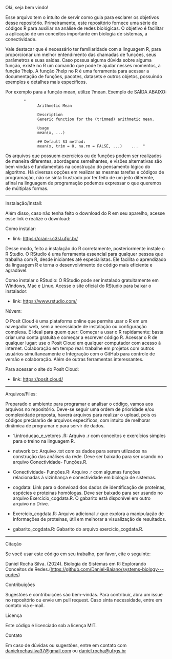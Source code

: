 
Olá, seja bem vindo!

Esse arquivo tem o intuito de servir como guia para esclarer os objetivos desse repositório. Primeiramente,
este repositório fornece uma série de códigos R para auxiliar na análise de redes biológicas.  O objetivo é facilitar a aplicação de 
um conceitos importante em biologia de sistemas, a conectividade.

Vale destacar que é necessário ter familiaridade com a linguagem R, para proporcionar um melhor entendimento das chamadas de funções,
seus parâmetros e suas saídas. Caso possua alguma dúvida sobre alguma função, existe no R um comando que pode te ajudar nesses momentos,
a função ?help. A função ?help no R é uma ferramenta para acessar a documentação de funções, pacotes, datasets e outros objetos, possuindo exemplos
e detalhes mais específicos.

Por exemplo para a função mean, utilize ?mean. Exemplo de SAÍDA ABAIXO:

            " 
                  Arithmetic Mean
                  
                  Description
                  Generic function for the (trimmed) arithmetic mean.
                  
                  Usage
                  mean(x, ...)
                  
                  ## Default S3 method:
                  mean(x, trim = 0, na.rm = FALSE, ...)    ...  "
                  

Os arquivos que possuem exercícios ou de funções podem ser realizados de maneira diferentes, abordagens semelhantes, e visões alternativas são bem vindas
e fundamentais na construção do pensamento lógico do algoritmo. Há diversas opções em realizar as mesmas tarefas e códigos de programação, não se sinta frustrado por
ter feito de um jeito diferente, afinal na linguagem de programação podemos expressar o que queremos de múltiplas formas.

---

Instalação/Install:

Além disso, caso não tenha feito o download do R em seu aparelho, acesse esse link e realize o download:

Como instalar:
- link: https://cran-r.c3sl.ufpr.br/

Desse modo, feito a instalação do R corretamente, posteriormente instale o R Studio. O RStudio é uma ferramenta essencial para qualquer pessoa que trabalha com R, 
desde iniciantes até especialistas.  Ele facilita o aprendizado da linguagem R e torna o desenvolvimento de código mais eficiente e agradável.

Como instalar o RStudio:
O RStudio pode ser instalado gratuitamente em Windows, Mac e Linux. Acesse o site oficial do RStudio para baixar o instalador:
- link: https://www.rstudio.com/

Núvem:

O Posit Cloud é uma plataforma online que permite usar o R em um navegador web, sem a necessidade de instalação ou configuração complexa. É ideal para quem quer:
Começar a usar o R rapidamente: basta criar uma conta gratuita e começar a escrever código R.
Acessar o R de qualquer lugar: use o Posit Cloud em qualquer computador com acesso à internet.
Colaboração em tempo real: trabalhe em projetos com outros usuários simultaneamente e 
Integração com o GitHub para controle de versão e colaboração. Além de outras ferramentas interessantes.

Para acessar o site do Posit Cloud: 
- link: https://posit.cloud/


----

Arquivos/Files:

Preparado o ambiente para programar e analisar o código, vamos aos arquivos no repositório. Deve-se seguir uma ordem de prioridade e/ou complexidade proposta,
haverá arquivos para realizar o upload, pois os códigos precisarão de arquivos específicos, com intuito de melhorar dinâmica de programar e para servir de dados.

- 1.introducao_e_vetores .R:  Arquivo .r com conceitos e exercícios simples para o treino na linguagem R.
  
- network.txt:  Arquivo .txt com os dados para serem utilzados na construção das análises da rede. Deve ser baixado para ser usando no arquivo Conectividade- Funções.R.

- Conectividade- Funções.R:  Arquivo .r com algumas funções relacionadas à vizinhança e conectividade em biologia de sistemas. 

- cogdata:  Link para o donwload dos dados de identificação de proteínas, espécies e proteínas homólogas. Deve ser baixado para ser usando no arquivo Exercício_cogdata.R.
 O gabarito está disponível em outro arquivo no Drive.

- Exercício_cogdata.R:  Arquivo adicional .r que explora a manipulação de informações de proteínas, útil em melhorar a visualização de resultados.

- gabarito_cogdata.R:  Gabarito do arquivo exercício_cogdata.R.


----

Citação

Se você usar este código em seu trabalho, por favor, cite o seguinte:

Daniel Rocha Silva. (2024). Biologia de Sistemas em R: Explorando Conceitos de Redes.(https://github.com/Daniel-Baiano/systems-biology---codes)


Contribuições

Sugestões e contribuições são bem-vindas. Para contribuir, abra um issue no repositório ou envie um pull request. Caso sinta necessidade,
entre em contato via e-mail.


Licença

Este código é licenciado sob a licença MIT.


Contato

Em caso de dúvidas ou sugestões, entre em contato com danielrochasilva37@gmail.com ou daniel.rocha@ufrgs.br
  

